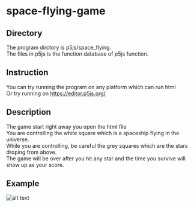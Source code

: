 # space-flying-game

## Directory
The program dirctory is p5js/space_flying. <br/>
The files in p5js is the function database of p5js function. <br/>

## Instruction
You can try running the program on any platform which can run html <br/>
Or try running on https://editor.p5js.org/

## Description
The game start right away you open the html file <br/>
You are controlling the white square which is a spaceship flying in the universe. <br/>
While you are controlling, be careful the grey squares which are the stars droping from above. <br/>
The game will be over after you hit any star and the time you survive will show up as your score. <br/>

## Example
![alt text](http://url/to/score.JPG)
